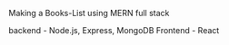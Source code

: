 Making a Books-List using MERN full stack

<Flameworks>
backend - Node.js, Express, MongoDB
Frontend - React
